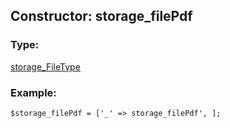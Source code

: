 ## Constructor: storage\_filePdf  

### Type: 

[storage\_FileType](../types/storage_FileType.md)
### Example:

```
$storage_filePdf = ['_' => storage_filePdf', ];
```